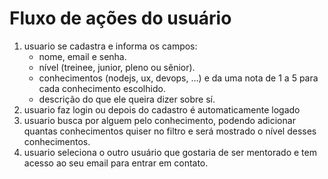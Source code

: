 # Fluxo de ações do usuário

1. usuario se cadastra e informa os campos:
    - nome, email e senha.
    - nível (treinee, junior, pleno ou sênior).
    - conhecimentos (nodejs, ux, devops, ...) e da uma nota de 1 a 5 para cada conhecimento escolhido.
    - descrição do que ele queira dizer sobre sí.
1. usuario faz login ou depois do cadastro é automaticamente logado
1. usuario busca por alguem pelo conhecimento, podendo adicionar quantas conhecimentos quiser no filtro e será mostrado o nível desses conhecimentos.
1. usuario seleciona o outro usuário que gostaria de ser mentorado e tem acesso ao seu email para entrar em contato.